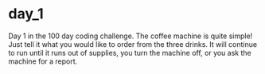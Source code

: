 # day_1
Day 1 in the 100 day coding challenge.
The coffee machine is quite simple! Just tell it what you would like to order from the three drinks. It will continue to run until it runs out of supplies, you turn the machine off, or you ask the machine for a report.
